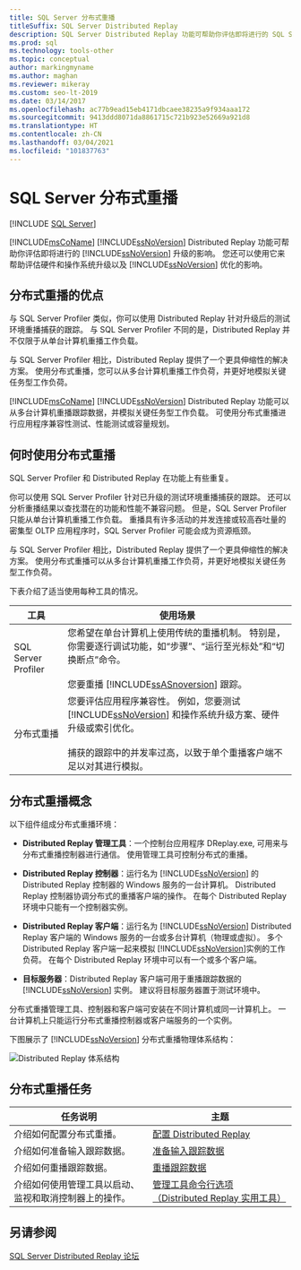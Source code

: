 ```yaml
---
title: SQL Server 分布式重播
titleSuffix: SQL Server Distributed Replay
description: SQL Server Distributed Replay 功能可帮助你评估即将进行的 SQL Server、硬件和操作系统升级以及 SQL Server 优化的影响。
ms.prod: sql
ms.technology: tools-other
ms.topic: conceptual
author: markingmyname
ms.author: maghan
ms.reviewer: mikeray
ms.custom: seo-lt-2019
ms.date: 03/14/2017
ms.openlocfilehash: ac77b9ead15eb4171dbcaee38235a9f934aaa172
ms.sourcegitcommit: 9413ddd8071da8861715c721b923e52669a921d8
ms.translationtype: HT
ms.contentlocale: zh-CN
ms.lasthandoff: 03/04/2021
ms.locfileid: "101837763"
---
```

# <a name="sql-server-distributed-replay"></a>SQL Server 分布式重播

 [!INCLUDE [SQL Server](../../includes/applies-to-version/sqlserver.md)]

[!INCLUDE[msCoName](../../includes/msconame-md.md)] [!INCLUDE[ssNoVersion](../../includes/ssnoversion-md.md)] Distributed Replay 功能可帮助你评估即将进行的 [!INCLUDE[ssNoVersion](../../includes/ssnoversion-md.md)] 升级的影响。 您还可以使用它来帮助评估硬件和操作系统升级以及 [!INCLUDE[ssNoVersion](../../includes/ssnoversion-md.md)] 优化的影响。

## <a name="benefits-of-distributed-replay"></a>分布式重播的优点

与 SQL Server Profiler 类似，你可以使用 Distributed Replay 针对升级后的测试环境重播捕获的跟踪。 与 SQL Server Profiler 不同的是，Distributed Replay 并不仅限于从单台计算机重播工作负载。

与 SQL Server Profiler 相比，Distributed Replay 提供了一个更具伸缩性的解决方案。 使用分布式重播，您可以从多台计算机重播工作负荷，并更好地模拟关键任务型工作负荷。

[!INCLUDE[msCoName](../../includes/msconame-md.md)] [!INCLUDE[ssNoVersion](../../includes/ssnoversion-md.md)] Distributed Replay 功能可以从多台计算机重播跟踪数据，并模拟关键任务型工作负载。 可使用分布式重播进行应用程序兼容性测试、性能测试或容量规划。

## <a name="when-to-use-distributed-replay"></a>何时使用分布式重播

SQL Server Profiler 和 Distributed Replay 在功能上有些重复。

你可以使用 SQL Server Profiler 针对已升级的测试环境重播捕获的跟踪。 还可以分析重播结果以查找潜在的功能和性能不兼容问题。 但是，SQL Server Profiler 只能从单台计算机重播工作负载。 重播具有许多活动的并发连接或较高吞吐量的密集型 OLTP 应用程序时，SQL Server Profiler 可能会成为资源瓶颈。

与 SQL Server Profiler 相比，Distributed Replay 提供了一个更具伸缩性的解决方案。 使用分布式重播可以从多台计算机重播工作负荷，并更好地模拟关键任务型工作负荷。

下表介绍了适当使用每种工具的情况。

|工具|使用场景|
|----------|---------------|
| SQL Server Profiler | 您希望在单台计算机上使用传统的重播机制。 特别是，你需要逐行调试功能，如“步骤”、“运行至光标处”和“切换断点”命令。<br /><br /> 您要重播 [!INCLUDE[ssASnoversion](../../includes/ssasnoversion-md.md)] 跟踪。 |
| 分布式重播 |您要评估应用程序兼容性。 例如，您要测试 [!INCLUDE[ssNoVersion](../../includes/ssnoversion-md.md)] 和操作系统升级方案、硬件升级或索引优化。<br /><br /> 捕获的跟踪中的并发率过高，以致于单个重播客户端不足以对其进行模拟。|  

## <a name="distributed-replay-concepts"></a>分布式重播概念

以下组件组成分布式重播环境：  

- **Distributed Replay 管理工具**：一个控制台应用程序 DReplay.exe, 可用来与分布式重播控制器进行通信。 使用管理工具可控制分布式的重播。  

- **Distributed Replay 控制器**：运行名为 [!INCLUDE[ssNoVersion](../../includes/ssnoversion-md.md)] 的 Distributed Replay 控制器的 Windows 服务的一台计算机。 Distributed Replay 控制器协调分布式的重播客户端的操作。 在每个 Distributed Replay 环境中只能有一个控制器实例。  

- **Distributed Replay 客户端**：运行名为 [!INCLUDE[ssNoVersion](../../includes/ssnoversion-md.md)] Distributed Replay 客户端的 Windows 服务的一台或多台计算机（物理或虚拟）。 多个 Distributed Replay 客户端一起来模拟 [!INCLUDE[ssNoVersion](../../includes/ssnoversion-md.md)]实例的工作负荷。 在每个 Distributed Replay 环境中可以有一个或多个客户端。  

- **目标服务器**：Distributed Replay 客户端可用于重播跟踪数据的 [!INCLUDE[ssNoVersion](../../includes/ssnoversion-md.md)] 实例。 建议将目标服务器置于测试环境中。

分布式重播管理工具、控制器和客户端可安装在不同计算机或同一计算机上。 一台计算机上只能运行分布式重播控制器或客户端服务的一个实例。

下图展示了 [!INCLUDE[ssNoVersion](../../includes/ssnoversion-md.md)] 分布式重播物理体系结构：  

![Distributed Replay 体系结构](../../tools/distributed-replay/media/distributedreplayarch.gif "Distributed Replay 体系结构")  

## <a name="distributed-replay-tasks"></a>分布式重播任务

|任务说明|主题|  
|----------------------|-----------|  
| 介绍如何配置分布式重播。 | [配置 Distributed Replay](../../tools/distributed-replay/configure-distributed-replay.md) |
| 介绍如何准备输入跟踪数据。 | [准备输入跟踪数据](../../tools/distributed-replay/prepare-the-input-trace-data.md) |
| 介绍如何重播跟踪数据。 |[重播跟踪数据](../../tools/distributed-replay/replay-trace-data.md) | | 介绍如何查看分布式重播跟踪数据结果。 |[查看重播结果](../../tools/distributed-replay/review-the-replay-results.md)|
| 介绍如何使用管理工具以启动、监视和取消控制器上的操作。 | [管理工具命令行选项（Distributed Replay 实用工具）](../../tools/distributed-replay/administration-tool-command-line-options-distributed-replay-utility.md) |

## <a name="see-also"></a>另请参阅

[SQL Server Distributed Replay 论坛](https://social.technet.microsoft.com/Forums/sl/sqldru/)